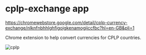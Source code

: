 # cplp-exchange app
https://chromewebstore.google.com/detail/cplp-currency-exchange/nlknfnbhhlghfigoigkenamogijccfbc?hl=en-GB&pli=1

Chrome extension to help convert currencies for CPLP countries.   

![cplp](https://github.com/raionpac/cplp-exchange/assets/18443784/cc21702e-fd85-405f-a2dc-49deb7462a91)
